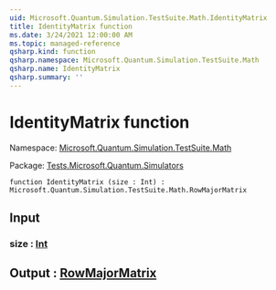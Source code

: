 ```yaml
---
uid: Microsoft.Quantum.Simulation.TestSuite.Math.IdentityMatrix
title: IdentityMatrix function
ms.date: 3/24/2021 12:00:00 AM
ms.topic: managed-reference
qsharp.kind: function
qsharp.namespace: Microsoft.Quantum.Simulation.TestSuite.Math
qsharp.name: IdentityMatrix
qsharp.summary: ''
---
```


# IdentityMatrix function

Namespace: [Microsoft.Quantum.Simulation.TestSuite.Math](xref:Microsoft.Quantum.Simulation.TestSuite.Math)

Package: [Tests.Microsoft.Quantum.Simulators](https://nuget.org/packages/Tests.Microsoft.Quantum.Simulators)




```qsharp
function IdentityMatrix (size : Int) : Microsoft.Quantum.Simulation.TestSuite.Math.RowMajorMatrix
```


## Input

### size : [Int](xref:microsoft.quantum.lang-ref.int)





## Output : [RowMajorMatrix](xref:Microsoft.Quantum.Simulation.TestSuite.Math.RowMajorMatrix)

